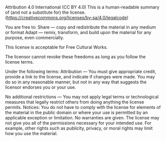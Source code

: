 Attribution 4.0 International (CC BY 4.0)
This is a human-readable summary of (and not a substitute for) the license. (https://creativecommons.org/licenses/by-sa/4.0/legalcode)

You are free to:
Share — copy and redistribute the material in any medium or format
Adapt — remix, transform, and build upon the material
for any purpose, even commercially.

 This license is acceptable for Free Cultural Works.
 
The licensor cannot revoke these freedoms as long as you follow the license terms.

Under the following terms:
Attribution — You must give appropriate credit, provide a link to the license, and indicate if changes were made. You may do so in any reasonable manner, but not in any way that suggests the licensor endorses you or your use.

No additional restrictions — You may not apply legal terms or technological measures that legally restrict others from doing anything the license permits.
Notices:
You do not have to comply with the license for elements of the material in the public domain or where your use is permitted by an applicable exception or limitation.
No warranties are given. The license may not give you all of the permissions necessary for your intended use. For example, other rights such as publicity, privacy, or moral rights may limit how you use the material.
